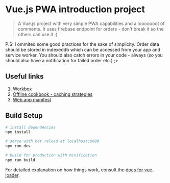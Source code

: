 # Vue.js PWA introduction project

> A Vue.js project with very simple PWA capabilities and a looooooot of comments. It uses firebase endpoint for orders - don't break it so the others can use it ;)

P.S: I ommited some good practices for the sake of simplicity. Order data should be stored in indexeddb which can be accessed from your app and service worker. You should also catch errors in your code - always (so you should also have a notification for failed order etc.) ;>

## Useful links
 1. [Workbox](https://developers.google.com/web/tools/workbox/)
 2. [Offline cookbook - caching strategies](https://developers.google.com/web/fundamentals/instant-and-offline/offline-cookbook/)
 3. [Web app manifest](https://developers.google.com/web/fundamentals/web-app-manifest/)
## Build Setup

``` bash
# install dependencies
npm install

# serve with hot reload at localhost:8080
npm run dev

# build for production with minification
npm run build
```

For detailed explanation on how things work, consult the [docs for vue-loader](http://vuejs.github.io/vue-loader).
